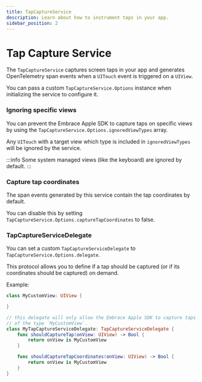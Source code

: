 ```yaml
---
title: TapCaptureService
description: Learn about how to instrument taps in your app.
sidebar_position: 2
---
```


# Tap Capture Service

The `TapCaptureService` captures screen taps in your app and generates OpenTelemetry span events when a `UITouch` event is triggered on a `UIView`.

You can pass a custom `TapCaptureService.Options` instance when initializing the service to configure it.

### Ignoring specific views

You can prevent the Embrace Apple SDK to capture taps on specific views by using the `TapCaptureService.Options.ignoredViewTypes` array.

Any `UITouch` with a target view which type is included in `ignoredViewTypes` will be ignored by the service.

:::info
Some system managed views (like the keyboard) are ignored by default.
:::

### Capture tap coordinates

The span events generated by this service contain the tap coordinates by default.

You can disable this by setting `TapCaptureService.Options.captureTapCoordinates` to false.

### TapCaptureServiceDelegate

You can set a custom `TapCaptureServiceDelegate` to `TapCaptureService.Options.delegate`.

This protocol allows you to define if a tap should be captured (or if its coordinates should be captured) on demand.

Example:

```swift
class MyCustomView: UIView {

}

// this delegate will only allow the Embrace Apple SDK to capture taps done on views
// of the type `MyCustomView`.
class MyTapCaptureServiceDelegate: TapCaptureServiceDelegate {
    func shouldCaptureTap(onView: UIView) -> Bool {
        return onView is MyCustomView
    }

    func shouldCaptureTapCoordinates(onView: UIView) -> Bool {
        return onView is MyCustomView
    }
}